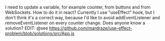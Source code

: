 I need to update a variable, for example counter, from buttons and from WebSockets.
How to do it in react? Currently I use "useEffect" hook, but I don't think it's a correct way, 
because I'd like to avoid addEventListener and removeEventListener on every counter change.
Does anyone know a solution?  EDIT: @see https://github.com/mardraze/use-effect-problem/blob/solutions/src/App.js
